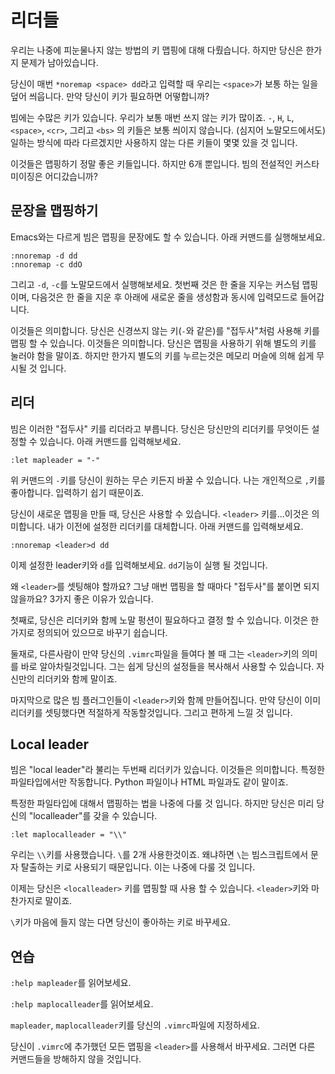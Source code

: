 # 리더들

우리는 나중에 피눈물나지 않는 방법의 키 맵핑에 대해 다뤘습니다. 하지만 당신은 한가지 문제가 남아있습니다.

당신이 매번 `*noremap <space> dd`라고 입력할 때 우리는 `<space>`가 보통 하는 일을 덮어 씌웁니다. 만약 당신이 키가 필요하면 어떻합니까?

빔에는 수많은 키가 있습니다. 우리가 보통 매번 쓰지 않는 키가 많이죠. `-`, `H`, `L`, `<space>`, `<cr>`, 그리고 `<bs>` 의 키들은 보통 씌이지 않습니다. (심지어 노말모드에서도) 일하는 방식에 따라 다르겠지만 사용하지 않는 다른 키들이 몇몇 있을 것 입니다.

이것들은 맵핑하기 정말 좋은 키들입니다. 하지만 6개 뿐입니다. 빔의 전설적인 커스타미이징은 어디갔습니까?

## 문장을 맵핑하기

Emacs와는 다르게 빔은 맵핑을 문장에도 할 수 있습니다. 아래 커맨드를 실행해보세요.

    :nnoremap -d dd
    :nnoremap -c ddO

그리고 `-d`, `-c`를 노말모드에서 실행해보세요. 첫번째 것은 한 줄을 지우는 커스텀 맵핑이며, 다음것은 한 줄을 지운 후 아래에 새로운 줄을 생성함과 동시에 입력모드로 들어갑니다.

이것들은 의미합니다. 당신은 신경쓰지 않는 키(`-`와 같은)를 "접두사"처럼 사용해 키를 맵핑 할 수 있습니다. 이것들은 의미합니다. 당신은 맵핑을 사용하기 위해 별도의 키를 눌러야 함을 말이죠. 하지만 한가지 별도의 키를 누르는것은 메모리 머슬에 의해 쉽게 무시될 것 입니다.

## 리더

빔은 이러한 "접두사" 키를 리더라고 부릅니다. 당신은 당신만의 리더키를 무엇이든 설정할 수 있습니다. 아래 커맨드를 입력해보세요.

    :let mapleader = "-"

위 커맨드의 `-`키를 당신이 원하는 무슨 키든지 바꿀 수 있습니다. 나는 개인적으로 `,`키를 좋아합니다. 입력하기 쉽기 때문이죠.

당신이 새로운 맵핑을 만들 때, 당신은 사용할 수 있습니다. `<leader>` 키를...이것은 의미합니다. 내가 이전에 설정한 리더키를 대체합니다. 아래 커맨드를 입력해보세요.

    :nnoremap <leader>d dd

이제 설정한 leader키와 `d`를 입력해보세요. `dd`기능이 실행 될 것입니다.

왜 `<leader>`를 셋팅해야 할까요? 그냥 매번 맵핑을 할 때마다 "접두사"를 붙이면 되지 않을까요? 3가지 좋은 이유가 있습니다.

첫째로, 당신은 리더키와 함께 노말 펑션이 필요하다고 결정 할 수 있습니다. 이것은 한가지로 정의되어 있으므로 바꾸기 쉽습니다.

둘재로, 다른사람이 만약 당신의 `.vimrc`파일을 들여다 볼 때 그는 `<leader>`키의 의미를 바로 알아차릴것입니다. 그는 쉽게 당신의 설정들을 복사해서 사용할 수 있습니다. 자신만의 리더키와 함께 말이죠.

마지막으로 많은 빔 플러그인들이 `<leader>`키와 함께 만들어집니다. 만약 당신이 이미 리더키를 셋팅했다면 적절하게 작동할것입니다. 그리고 편하게 느낄 것 입니다.

## Local leader

빔은 "local leader"라 불리는 두번째 리더키가 있습니다. 이것들은 의미합니다. 특정한 파일타입에서만 작동합니다. Python 파일이나 HTML 파일과도 같이 말이죠.

특정한 파일타입에 대해서 맵핑하는 법을 나중에 다룰 것 입니다. 하지만 당신은 
미리 당신의 "localleader"를 갖을 수 있습니다.

    :let maplocalleader = "\\"

우리는 `\\`키를 사용했습니다. `\`를 2개 사용한것이죠. 왜냐하면 `\`는 빔스크립트에서 문자 탈출하는 키로 사용되기 때문입니다. 이는 나중에 다룰 것 입니다.

이제는 당신은 `<localleader>` 키를 맵핑할 때 사용 할 수 있습니다. `<leader>`키와 마찬가지로 말이죠.

`\`키가 마음에 들지 않는 다면 당신이 좋아하는 키로 바꾸세요.

## 연습

`:help mapleader`를 읽어보세요.

`:help maplocalleader`를 읽어보세요.

`mapleader`, `maplocalleader`키를 당신의 `.vimrc`파일에 지정하세요.

당신이 `.vimrc`에 추가했던 모든 맵핑을 `<leader>`를 사용해서 바꾸세요. 그러면 다른 커맨드들을 방해하지 않을 것입니다.
